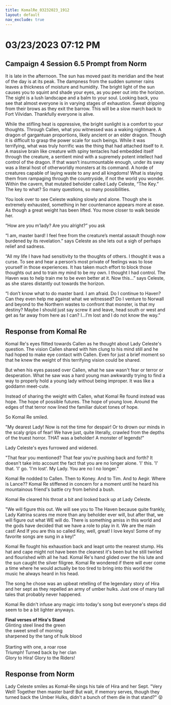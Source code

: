 ```yaml
---
title: KomalRe_03232023_1912
layout: default
nav_exclude: true
---
```


# 03/23/2023 07:12 PM
## Campaign 4 Session 6.5 Prompt from Norm

It is late in the afternoon.  The sun has moved past its meridian and the heat of the day is at its peak.  The dampness from the sudden summer rains leaves a thickness of moisture and humidity.  The bright light of the sun causes you to squint and shade your eyes, as you peer out into the horizon. The sight is a lush landscape and a balm to your soul.  Looking back, you see that almost everyone is in varying stages of exhaustion.  Sweat dripping from their brows as they exit the barrow.  This will be a slow march back to Fort Vilvidan.  Thankfully everyone is alive. 

While the stifling heat is oppressive, the bright sunlight is a comfort to your thoughts.  Through Callen, what you witnessed was a waking nightmare.  A dragon of gargantuan proportions, likely ancient or an elder dragon.  Though it is difficult to grasp the power scale for such beings.  While it was terrifying, what was truly horrific was the thing that had attached itself to it.  A massive brain like creature with spiny tentacles had embedded itself through the creature, a sentient mind with a supremely potent intellect had control of the dragon.  If that wasn’t insurmountable enough, under its sway was a literal host of otherworldly monsters at its command. A horde of creatures capable of laying waste to any and all kingdoms!  What is staying them from rampaging through the countryside, if not the world you wonder.   Within the cavern, that mutated beholder called Lady Celeste, “The Key.”  The key to what?  So many questions, so many possibilities.

You look over to see Celeste walking slowly and alone. Though she is extremely exhausted, something in her countenance appears more at ease.  As though a great weight has been lifted.  You move closer to walk beside her.

“How are you m’lady?  Are you alright?” you ask

“I am, master bard! I feel free from the creature’s mental assault though now burdened by its revelation.”  says Celeste as she lets out a sigh of perhaps relief and sadness. 

“All my life I have had sensitivity to the thoughts of others.  I thought it was a curse.  To see and hear a person’s most private of feelings was to lose yourself in those experiences. It has taken much effort to block those thoughts out and to train my mind to be my own.  I thought I had control.  The Haven was to help train me to be even better at it.  Now this...” says Celeste, as she stares distantly out towards the horizon.

“I don’t know what to do master bard.  I am afraid.  Do I continue to Haven? Can they even help me against what we witnessed?  Do I venture to Norwall and beyond to the Northern wastes to confront that monster, is that my destiny?  Maybe I should just say screw it and leave, head south or west and get as far away from here as I can?  I…I’m lost and I do not know the way.”

## Response from Komal Re
Komal Re's eyes flitted towards Callen as he thought about Lady Celeste's question. The vision Callen shared with him clung to his mind still and he had hoped to make eye contact with Callen. Even for just a brief moment so that he knew the weight of this terrifying vision could be shared.

But when his eyes passed over Callen, what he saw wasn't fear or terror or desperation. What he saw was a hard young man awkwardly trying to find a way to properly hold a young lady without being improper. It was like a goddamn meet-cute.

Instead of sharing the weight with Callen, what Komal Re found instead was hope. The hope of possible futures. The hope of young love. Around the edges of that terror now lined the familiar dulcet tones of hope.

So Komal Re smiled.

"My dearest Lady! Now is not the time for despair! Or to drown our minds in the scaly grips of fear! We have just, quite literally, crawled from the depths of the truest horror. THAT was a beholder! A monster of legends!"

Lady Celeste's eyes furrowed and widened.

"That fear you mentioned? That fear you're pushing back and forth? It doesn't take into account the fact that you are no longer alone. 'I' this. 'I' that. 'I' go. 'I'm lost'. My Lady. You are no I no longer."

Komal Re nodded to Callen. Then to Koney. And to Tim. And to Aegir. Where is Lance?? Komal Re stiffened in concern for a moment until he heard his mountainous friend's battle cry from behind a bush. 

Komal Re cleared his throat a bit and looked back up at Lady Celeste.

"We will figure this out. We will see you to The Haven because quite frankly, Lady Katrina scares me more than any beholder ever will, but after that, we will figure out what WE will do. There is something amiss in this world and the gods have decided that we have a role to play in it. We are the main cast! And If you are this so called Key, well, great! I love keys! Some of my favorite songs are sung in a key!"

Komal Re fought his exhaustion back and leapt unto the nearest stump. His hat and cape might not have been the cleanest it's been but he still twirled and flourished with all he had. Komal Re's hand glided over the his lute and the sun caught the silver filigree. Komal Re wondered if there will ever come a time where he would actually be too tired to bring into this world the music he always heard in his head.

The song he chose was an upbeat retelling of the legendary story of Hira and her sept as they repelled an army of umber hulks. Just one of many tall tales that probably never happened.

Komal Re didn't infuse any magic into today's song but everyone's steps did seem to be a bit lighter anyways. 

**Final verses of Hira's Stand**<br>
Glinting steel lined the green<br>
the sweet smell of morning<br>
sharpened by the tang of hulk blood<br>
<br>
Starting with one, a roar rose<br>
Triumph! Turned back by her clan<br>
Glory to Hira! Glory to the Riders!<br>

## Response from Norm
Lady Celeste smiles as Komal-Re sings his tale of Hira and her Sept.  "Very Well! Together then master bard! But wait, if memory serves, though they turned back the Umber Hulks, didn't a bunch of them die in that stand?" 😝
